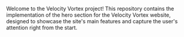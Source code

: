Welcome to the Velocity Vortex project!
This repository contains the implementation of the hero section for the Velocity Vortex website,
designed to showcase the site's main features and capture the user's attention right from the start.
